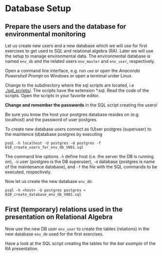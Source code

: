 # Database Setup #

## Prepare the users and the database for environmental monitoring ##

Let us create new users and a new database which we will use for first exercises to get used to SQL and relational algebra (RA). Later we will use the setup to manage environmental data. The environmental database is named `env_db` and the related users `env_master` and `env_user`, respectively.

Open a command line interface, e.g. run `cmd` or open the *Anaconda Powershell Prompt* on Windows or open a terminal under Linux.

Change to the subdirectory where the sql scripts are located, i.e [./sql_scripts/](./sql_scripts/). The scripts have the extension *.sql. 
Read the code of the scripts. Open the scripts in your favorite editor.

**Change and remember the passwords** in the SQL script creating the users!

Be sure you know the host your postgres database resides on (e.g. localhost) and the password of user postgres.

To create new database users connect as (U)ser postgres (superuser) to the maintence (d)atabase postgres by executing

	psql -h localhost -U postgres -d postgres -f 010_create_users_for_env_db_V001.sql

The command line options `-h` define host (i.e. the server the DB is running on), `-U` user (postgres is the DB superuser), `-d` database (postgres is name of the maintenance database), and `-f` the file with the SQL commands to be executed, respectively. 

Now let us create the new database `env_db`:

	psql -h <host> -U postgres postgres < 020_create_database_env_db_V001.sql

## First (temporary)  relations used in the presentation on Relational Algebra ##

Now use the new DB user `env_user` to create the tables (relations) in the new database `env_db` used for the first exercises.

Have a look at the SQL script creating the tables for the _bar example_ of the RA presentation.




